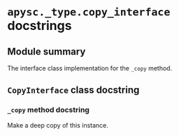 # `apysc._type.copy_interface` docstrings

## Module summary

The interface class implementation for the `_copy` method.

## `CopyInterface` class docstring

### `_copy` method docstring

Make a deep copy of this instance.